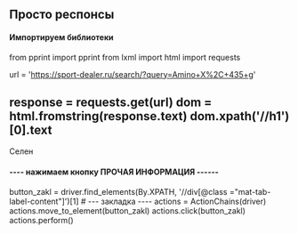 Просто респонсы 
--------------------------------------------
#### Импортируем библиотеки
from pprint import  pprint
from lxml import html
import requests

url = 'https://sport-dealer.ru/search/?query=Amino+X%2C+435+g'

response = requests.get(url)
dom = html.fromstring(response.text)
dom.xpath('//h1')[0].text
------------------------------------------------
 
Селен
 #### ---- нажимаем кнопку ПРОЧАЯ ИНФОРМАЦИЯ ------
 
button_zakl = driver.find_elements(By.XPATH, '//div[@class ="mat-tab-label-content"]')[1] # --- закладка ----
actions = ActionChains(driver)
actions.move_to_element(button_zakl)
actions.click(button_zakl)
actions.perform()
    
    
